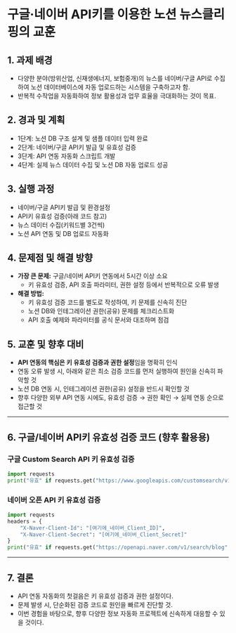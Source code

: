 # 구글·네이버 API키를 이용한 노션 뉴스클리핑의 교훈

## 1. 과제 배경
- 다양한 분야(방위산업, 신재생에너지, 보험중개)의 뉴스를 네이버/구글 API로 수집하여 노션 데이터베이스에 자동 업로드하는 시스템을 구축하고자 함.
- 반복적 수작업을 자동화하여 정보 활용성과 업무 효율을 극대화하는 것이 목표.

## 2. 경과 및 계획
- 1단계: 노션 DB 구조 설계 및 샘플 데이터 입력 완료
- 2단계: 네이버/구글 API키 발급 및 유효성 검증
- 3단계: API 연동 자동화 스크립트 개발
- 4단계: 실제 뉴스 데이터 수집 및 노션 DB 자동 업로드 성공

## 3. 실행 과정
- 네이버/구글 API키 발급 및 환경설정
- API키 유효성 검증(아래 코드 참고)
- 뉴스 데이터 수집(키워드별 3건씩)
- 노션 API 연동 및 DB 업로드 자동화

## 4. 문제점 및 해결 방향
- **가장 큰 문제:** 구글/네이버 API키 연동에서 5시간 이상 소요
    - 키 유효성 검증, API 호출 파라미터, 권한 설정 등에서 반복적으로 오류 발생
- **해결 방법:**
    - 키 유효성 검증 코드를 별도로 작성하여, 키 문제를 신속히 진단
    - 노션 DB와 인테그레이션 권한(공유) 문제를 체크리스트화
    - API 호출 예제와 파라미터를 공식 문서와 대조하며 점검

## 5. 교훈 및 향후 대비
- **API 연동의 핵심은 키 유효성 검증과 권한 설정**임을 명확히 인식
- 연동 오류 발생 시, 아래와 같은 최소 검증 코드를 먼저 실행하여 원인을 신속히 파악할 것
- 노션 DB 연동 시, 인테그레이션 권한(공유) 설정을 반드시 확인할 것
- 향후 다양한 외부 API 연동 시에도, 유효성 검증 → 권한 확인 → 실제 연동 순으로 접근할 것

---

## 6. 구글/네이버 API키 유효성 검증 코드 (향후 활용용)

### 구글 Custom Search API 키 유효성 검증
```python
import requests
print("유효" if requests.get("https://www.googleapis.com/customsearch/v1", params={"key":"[여기에_구글_API키]","cx":"test","q":"test"}).status_code==200 else "무효")
```

### 네이버 오픈 API 키 유효성 검증
```python
import requests
headers = {
    "X-Naver-Client-Id": "[여기에_네이버_Client_ID]",
    "X-Naver-Client-Secret": "[여기에_네이버_Client_Secret]"
}
print("유효" if requests.get("https://openapi.naver.com/v1/search/blog", params={"query": "테스트"}, headers=headers).status_code == 200 else "무효")
```

---

## 7. 결론
- API 연동 자동화의 첫걸음은 키 유효성 검증과 권한 설정이다.
- 문제 발생 시, 단순화된 검증 코드로 원인을 빠르게 진단할 것.
- 이번 경험을 바탕으로, 향후 다양한 정보 자동화 프로젝트에 신속하게 대응할 수 있을 것이다. 